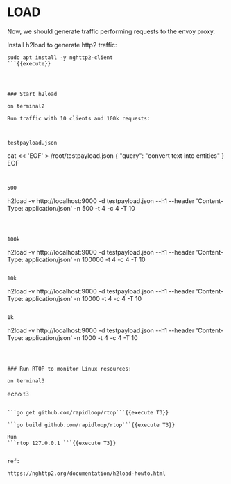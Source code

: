 # LOAD

Now, we should generate traffic performing requests to the envoy proxy.

Install h2load to generate http2 traffic:

```
sudo apt install -y nghttp2-client
```{{execute}}




### Start h2load

on terminal2

Run traffic with 10 clients and 100k requests:



testpayload.json
```
cat << 'EOF' > /root/testpayload.json
{
    "query": "convert text into entities"
}
EOF
```{{execute}}


500
```
h2load -v http://localhost:9000 -d testpayload.json --h1 --header 'Content-Type: application/json' -n 500 -t 4 -c 4 -T 10
```{{execute}}



100k
```
h2load -v http://localhost:9000 -d testpayload.json --h1 --header 'Content-Type: application/json' -n 100000 -t 4 -c 4 -T 10
```{{execute}}

10k
```
h2load -v http://localhost:9000 -d testpayload.json --h1 --header 'Content-Type: application/json' -n 10000 -t 4 -c 4 -T 10
```{{execute}}

1k
```
h2load -v http://localhost:9000 -d testpayload.json --h1 --header 'Content-Type: application/json' -n 1000 -t 4 -c 4 -T 10
```{{execute}}



### Run RTOP to monitor Linux resources: 

on terminal3
```
echo t3
```{{execute T3}}

```go get github.com/rapidloop/rtop```{{execute T3}}

```go build github.com/rapidloop/rtop```{{execute T3}}

Run
```rtop 127.0.0.1 ```{{execute T3}}


ref:

https://nghttp2.org/documentation/h2load-howto.html


